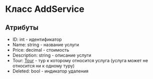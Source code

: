 # Класс AddService

## Атрибуты

- ID: int - идентификатор
- Name: string - название услуги
- Price: decimal - стоимость
- Description: string - описание услуги
- Tour: [Tour](./Tour.md "Tour") - тур к которому относится услуга (услуга может не относится ни к одному туру)
- Deleted: bool - индикатор удаления